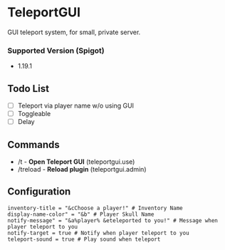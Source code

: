 # TeleportGUI
GUI teleport system, for small, private server.

### Supported Version (Spigot)
- 1.19.1

## Todo List
- [ ] Teleport via player name w/o using GUI
- [ ] Toggleable
- [ ] Delay

## Commands
- /t - <b>Open Teleport GUI</b> (teleportgui.use)
- /treload - <b>Reload plugin</b> (teleportgui.admin)

## Configuration
```
inventory-title = "&cChoose a player!" # Inventory Name
display-name-color" = "&b" # Player Skull Name
notify-message" = "&a%player% &eteleported to you!" # Message when player teleport to you
notify-target = true # Notify when player teleport to you
teleport-sound = true # Play sound when teleport
```
